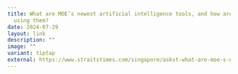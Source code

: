 ```yaml
---
title: What are MOE’s newest artificial intelligence tools, and how are schools
  using them?
date: 2024-07-29
layout: link
description: ""
image: ""
variant: tiptap
external: https://www.straitstimes.com/singapore/askst-what-are-moe-s-newest-artificial-intelligence-tools-and-how-are-schools-using-them
---
```

